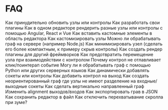 # FAQ

Как принудительно обновить узлы или контролы
Как разработать свои плагины
Как в одном редакторе рендерить разные узлы или контролы с помощью Angular, React и Vue
Как вставить кастомные элементы в область редактора
Как кастомизировать узлы
Можно ли обрабатывать граф на сервере (например Node.js)
Как минимизировать узел (сделать его более компактным, к примеру скрыв контролы)
Как создать рендер плагины для другий фреймворков
Как предотвратить перемещение узла при взаимодействии с контролом
Почему контрол не отлавливает клик/поинтерап событие
Могу ли я обрабатывать граф с помощью Python или других серверных языков
Как динамически добавлять сокеты или контролы
Как добавить контрол на выход
Как создать неориентированный граф где узлы не имеют разделение на входные/выходные сокеты
Как сделать вертикально направленный граф
Изменить alignment выходов/входов
Как экспортировать грав в JSON
Как сохранить редактор в файл
Как отключить перехватывание скролла при зуме?
